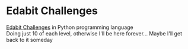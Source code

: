 # Edabit Challenges
[Edabit Challenges](https://edabit.com/challenges) in Python programming language  
Doing just 10 of each level, otherwise I'll be here forever... Maybe I'll get back to it someday
